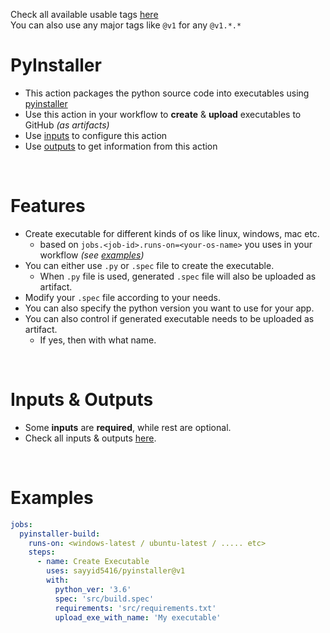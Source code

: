 Check all available usable tags [here](../../tags)
<br>
You can also use any major tags like `@v1` for any `@v1.*.*`

# PyInstaller
  - This action packages the python source code into executables using [pyinstaller](https://pyinstaller.org)
  - Use this action in your workflow to **create** & **upload** executables to GitHub _(as artifacts)_
  - Use [inputs](#inputs--outputs) to configure this action
  - Use [outputs](#inputs--outputs) to get information from this action


<br>


# Features
  - Create executable for different kinds of os like linux, windows, mac etc.
    - based on `jobs.<job-id>.runs-on=<your-os-name>` you uses in your workflow _(see [examples](#examples))_
  - You can either use `.py` or `.spec` file to create the executable.
    - When `.py` file is used, generated `.spec` file will also be uploaded as artifact.
  - Modify your `.spec` file according to your needs.
  - You can also specify the python version you want to use for your app.
  - You can also control if generated executable needs to be uploaded as artifact.
    - If yes, then with what name.



<br>


# Inputs & Outputs

  - Some **inputs** are **required**, while rest are optional. 
  - Check all inputs & outputs [here](/action.yml).

<br>


# Examples

```yaml
jobs:
  pyinstaller-build:
    runs-on: <windows-latest / ubuntu-latest / ..... etc>
    steps:
      - name: Create Executable
        uses: sayyid5416/pyinstaller@v1
        with:
          python_ver: '3.6'
          spec: 'src/build.spec'
          requirements: 'src/requirements.txt'
          upload_exe_with_name: 'My executable'
```
